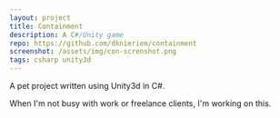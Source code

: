 ```yaml
---
layout: project
title: Containment
description: A C#/Unity game
repo: https://github.com/dknieriem/containment
screenshot: /assets/img/con-screnshot.png
tags: csharp unity3d 
---
```


A pet project written using Unity3d in C#. 

When I'm not busy with work or freelance clients, I'm working on this.
